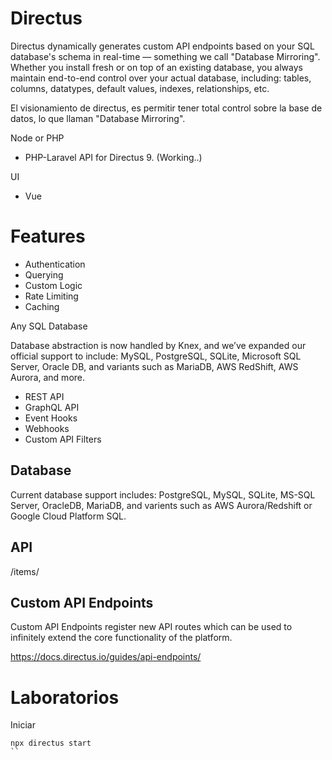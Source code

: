 # Directus

Directus dynamically generates custom API endpoints based on your SQL database's schema in real-time — something we call "Database Mirroring". Whether you install fresh or on top of an existing database, you always maintain end-to-end control over your actual database, including: tables, columns, datatypes, default values, indexes, relationships, etc.

El visionamiento de directus, es permitir tener total control sobre la base de datos, lo que llaman "Database Mirroring".

Node or PHP
- PHP-Laravel API for Directus 9. (Working..)

UI
- Vue


# Features 

- Authentication
- Querying
- Custom Logic
- Rate Limiting
- Caching


Any SQL Database

Database abstraction is now handled by Knex, and we’ve expanded our official support to include: MySQL, PostgreSQL, SQLite, Microsoft SQL Server, Oracle DB, and variants such as MariaDB, AWS RedShift, AWS Aurora, and more.

- REST API
- GraphQL API
- Event Hooks
- Webhooks
- Custom API Filters
 
## Database
 
Current database support includes: PostgreSQL, MySQL, SQLite, MS-SQL Server, OracleDB, MariaDB, and varients such as AWS Aurora/Redshift or Google Cloud Platform SQL. 


## API


<url-base>/items/<collection-name>


## Custom API Endpoints

Custom API Endpoints register new API routes which can be used to infinitely extend the core functionality of the platform.

https://docs.directus.io/guides/api-endpoints/


# Laboratorios

Iniciar

```
npx directus start
``
